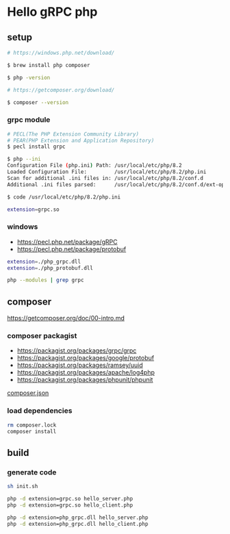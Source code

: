 # Hello gRPC php

## setup

```sh
# https://windows.php.net/download/

$ brew install php composer

$ php -version
```

```sh
# https://getcomposer.org/download/

$ composer --version
```

### grpc module

```sh
# PECL(The PHP Extension Community Library)
# PEAR(PHP Extension and Application Repository)
$ pecl install grpc

$ php --ini
Configuration File (php.ini) Path: /usr/local/etc/php/8.2
Loaded Configuration File:         /usr/local/etc/php/8.2/php.ini
Scan for additional .ini files in: /usr/local/etc/php/8.2/conf.d
Additional .ini files parsed:      /usr/local/etc/php/8.2/conf.d/ext-opcache.ini

$ code /usr/local/etc/php/8.2/php.ini

extension=grpc.so
```

### windows

- <https://pecl.php.net/package/gRPC>
- <https://pecl.php.net/package/protobuf>

```sh
extension=./php_grpc.dll
extension=./php_protobuf.dll
```

```sh
php --modules | grep grpc
```

## composer

<https://getcomposer.org/doc/00-intro.md>

### composer packagist

- <https://packagist.org/packages/grpc/grpc>
- <https://packagist.org/packages/google/protobuf>
- <https://packagist.org/packages/ramsey/uuid>
- <https://packagist.org/packages/apache/log4php>
- <https://packagist.org/packages/phpunit/phpunit>

[composer.json](composer.json)

### load dependencies

```sh
rm composer.lock
composer install
```

## build

### generate code

```sh
sh init.sh
```

```sh
php -d extension=grpc.so hello_server.php
php -d extension=grpc.so hello_client.php
```

```sh
php -d extension=php_grpc.dll hello_server.php
php -d extension=php_grpc.dll hello_client.php
```

